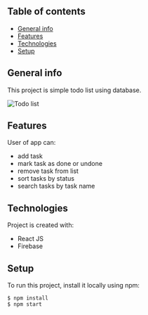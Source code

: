 ## Table of contents
* [General info](#general-info)
* [Features](#features)
* [Technologies](#technologies)
* [Setup](#setup)

## General info
This project is simple todo list using database.

![Todo list](https://i.postimg.cc/PxLJ520f/Screenshot-from-2020-05-07-11-27-30.png)

## Features
User of app can:
* add task
* mark task as done or undone
* remove task from list
* sort tasks by status
* search tasks by task name
	
## Technologies
Project is created with:
* React JS
* Firebase
	
## Setup
To run this project, install it locally using npm:

```
$ npm install
$ npm start
```